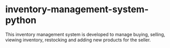 # inventory-management-system-python
This inventory management system is developed to manage buying, selling, viewing inventory, restocking and adding new products for the seller.
